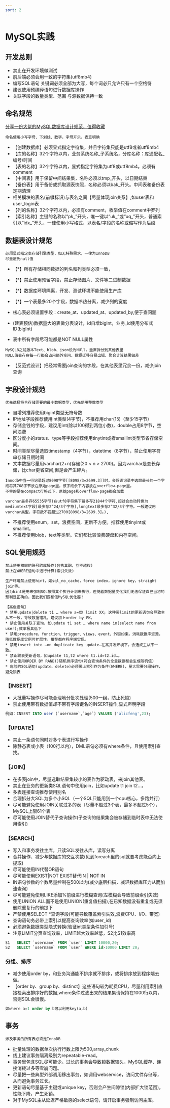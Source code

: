 ```yaml
---
sort: 2
---
```


# MySQL实践


## 开发总则

* 禁止在开发环境做测试
* 前后端必须会用一致的字符集(utf8mb4)
* 编写SQL语句 关键词必须全部为大写，每个词必只允许只有一个空格符
* 建议使用预编译语句进行数据库操作
* 关联字段的数量类型、范围 与源数据保持一致

## 命名规范
[分享一份大佬的MySQL数据库设计规范，值得收藏](https://zhuanlan.zhihu.com/p/165940906)

```danger
命名使用小写字母、下划线、数字，字母开头，表意明确
```

* 【创建数据库】必须显式指定字符集，并且字符集只能是utf8或者utf8mb4
* 【库的名称】32个字符以内，业务系统名称_子系统名，分库名称：库通配名_编号/时间
* 【表的名称】32个字符以内，显式指定字符集为utf8或utf8mb4。必须有comment
* 【中间表】用于保留中间结果集，名称必须以tmp_开头，以日期结束
* 【备份表】用于备份或抓取源表快照，名称必须以bak_开头。中间表和备份表定期清理
* 相关模块的表名(前缀标识)与表名之间【尽量体现join关系】,如user表和user_login表
* 【列的名称】32个字符以内，必须有comment，枚举值在comment中罗列
* 【索引名称】主键的名称以“pk_”开头，唯一键以“uk_”或“uq_”开头，普通索引以“idx_”开头，一律使用小写格式，以表名/字段的名称或缩写作为后缀

## 数据表设计规范

```danger
必须显式指定表存储引擎类型，如无特殊需求，一律为InnoDB
尽量避免null值
```

* 【*】所有存储相同数据的列名和列类型必须一致，
* 【*】禁止使用预留字段，禁止存储图片、文件等二进制数据
* 【*】数据库环境隔离，开发、测试环境不能使用生产库
* 【*】一个表最多20个字段，数据冷热分离，减少列的宽度

* 核心表必须设置字段：create_at、updated_at、updated_by,便于查问题
* (建表预估)数据量大的表做分表设计，id自增bigInt，业务_id使用分布式ID(bigInt)
* 表中所有字段尽可能都是NOT NULL属性
```
MySQL8之前版本Text、blob、json设为NUll，垂直拆分到其他表里
NULL值会存在每一行都会占用额外空间、数据迁移容易出错、聚合计算结果偏差
```

* 【反范式设计】把经常需要join查询的字段，在其他表里冗余一份，减少join查询

## 字段设计规范

```danger
优先选择符合存储需要的最小数据类型，优先使用整数类型
```

* 自增列推荐使用bigint类型无符号数
* IP地址字段推荐使用int类型(4字节)，不推荐用char(15)（至少15字节）
* 存储金钱的字段，建议用int(除以100得到两位小数)，double占用8字节，空间浪费
* 区分度小的status、type等字段推荐使用tinytint或者smallint类型节省存储空间。
* 时间类型尽量选取timestamp（4字节），datetime（8字节），禁止使用字符串存储日期时间
* 文本数据尽量用varchar(2+n)存储(20 < n > 2700)。因为varchar是变长存储，比char更省空间,但是会产生碎片。

```
Innodb中当一行记录超过8098字节[[8098/3=2699.3]]时，会将该记录中选取最长的一个字段将其768字节放在原始page里，该字段余下内容放在overflow-page里。
不幸的是在compact行格式下，原始page和overflow-page都会加载

varchar最多存65535字节(在utf8字符集下最多存21844个字符,超过会自动转换为mediumtext字段[最多存2^24/3个字符],longtext最多存2^32/3个字符。一般建议用varchar类型，字符数不要超过2700[8098/3=2699.3]。),
```

* 不推荐使用enum，set，浪费空间，更新不方便。推荐使用tinyint或smallint。
* 不推荐使用blob，text等类型。它们都比较浪费硬盘和内存空间。

## SQL使用规范

```danger
禁止使用相同的账号跨库操作(各执其职，互不越权)
禁止在WHERE语句中进行计算(索引失效)
```
```danger
生产环境禁止使用hint，如sql_no_cache，force index，ignore key，straight join等。
因为hint是用来强制SQL按照某个执行计划来执行，但随着数据量变化我们无法保证自己当初的预判是正确的，因此我们要相信MySQL优化器！
```

```danger
【高危语句】
* 禁用update|delete t1 … where a=XX limit XX; 这种带limit的更新语句会导致主从不一致，导致数据错乱。建议加上order by PK。
* 禁止使用关联子查询，如update t1 set … where name in(select name from user);效率极其低下
* 禁用procedure、function、trigger、views、event、外键约束。消耗数据库资源，降低数据库实例可扩展性。推荐都在程序端实现。
* 禁用insert into …on duplicate key update…在高并发环境下，会造成主从不一致。
* 禁止联表更新语句，如update t1,t2 where t1.id=t2.id…。
* 禁止使用ORDER BY RAND()随机排序语句(符合查询条件的全量数据都会生成随机值)
* 危险的SQL语句(update、delete)必须带上索引作为条件(WHERE)，量大需要分组操作，避免锁表
```

### 【INSERT】
* 大批量写操作尽可能合理地分批次处理(500一组，防止死锁)
* 禁止使用带有数据值却不带有字段键名的INSERT操作,显式声明字段

```sql
例如：INSERT INTO user (`username`,`age`) VALUES ('alicfeng',23);
```

### 【UPDATE】
* 禁止一条语句同时对多个表进行写操作
* 除静态表或小表（100行以内），DML语句必须有where条件，且使用索引查找。

### 【JOIN】
* 在多表join中，尽量选取结果集较小的表作为驱动表，来join其他表。
* 禁止在业务的更新类SQL语句中使用join，比如update t1 join t2…。
* 多表连接查询推荐使用别名
* 合理拆分大SQL为多个小SQL（一个SQL只能用到一个cpu核心，多路并行）
* 尽可能避免使用JOIN关联过多的表（尽量不超过3个表，最多不超过5个），MySQL上限61个表
* 尽可能使用JOIN替代子查询操作(子查询的结果集会被存储到临时表中无法使用索引)

### 【SEARCH】
* 写入和事务发往主库，只读SQL发往从库，读写分离
* 合并操作、减少与数据库的交互次数(见到foreach里的sql就要考虑能否向上提取)
* 尽可能使用IN代替OR语句
* 尽可能使用EXIST|NOT EXIST替代IN | NOT IN
* IN语句参数的个数尽量控制在500以内(减少底层扫描，减轻数据库压力从而加速查询)
* 尽可能避免使用LIKE添加%前缀进行模糊查询(左模糊会导致前缀索引失效)
* 使用UNION ALL而不是使用UNION(重复值扫描),在已知数据没有重复或无须删除重复行的前提下
* 严禁使用SELECT *查询字段(可能导致覆盖索引失效,浪费CPU、I/O、带宽)
* 查询语句务必带上索引以提高查询效率(如user_id)
* 必须避免数据类型隐式转换(验证int类型条件加引号)
* 注意LIMIT分页查询效率，LIMIT越大效率越低，S2比S1效率高

```sql
S1   SELECT `username` FROM `user` LIMIT 10000,20;   
S2   SELECT `username` FROM `user` WHERE id>10000 LIMIT 20;
```

### 分组、排序

* 减少使用order by，和业务沟通能不排序就不排序，或将排序放到程序端去做。
* 【order by、group by、distinct】这些语句较为耗费CPU，尽量利用索引直接检索出排序好的数据,where条件过滤出来的结果集请保持在1000行以内，否则SQL会很慢。

```sql
如where a=1 order by b可以利用key(a,b)
```

## 事务

```danger
涉及事务的所有表必须是InnoDB
```

* 批量处理的数据单次执行行数上限为500,array_chunk
* 线上建议事务隔离级别为repeatable-read。
* 事务里包含SQL尽可能少。过长的事务会导致锁数据较久，MySQL缓存、连接消耗过多等雪崩问题。
* 尽量把一些典型外部调用移出事务，如调用webservice，访问文件存储等，从而避免事务过长。
* 更新语句尽量基于主键或unique key，否则会产生间隙锁(内部扩大锁范围)，性能下降，产生死锁。
* 对于MySQL主从延迟严格敏感的select语句，请开启事务强制访问主库。